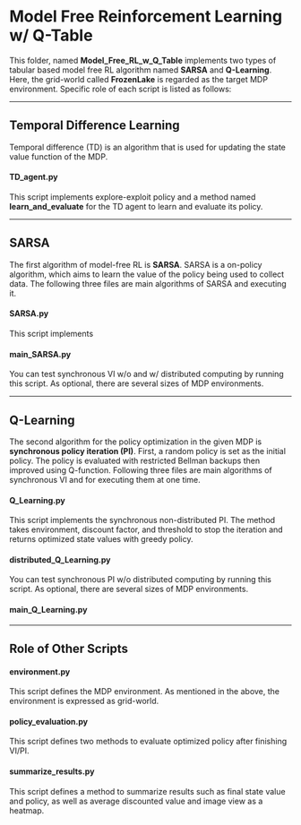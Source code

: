 # Model Free Reinforcement Learning w/ Q-Table

This folder, named **Model_Free_RL_w_Q_Table** implements two types of tabular based model free RL algorithm named 
**SARSA** and **Q-Learning**. Here, the grid-world called **FrozenLake** is regarded as the target MDP environment. Specific role of each script is listed as follows:


***

## Temporal Difference Learning

Temporal difference (TD) is an algorithm that is used for updating the state value function of the MDP. 

#### TD_agent.py

This script implements explore-exploit policy and a method named **learn_and_evaluate** for the TD agent to 
learn and evaluate its policy. 

***

## SARSA

The first algorithm of model-free RL is **SARSA**. SARSA is a on-policy algorithm, which aims to learn
the value of the policy being used to collect data. The following three files are main algorithms of SARSA 
and executing it.

#### SARSA.py

This script implements 

#### main_SARSA.py

You can test synchronous VI w/o and w/ distributed computing by running this script. As optional, there are several sizes of MDP environments.

***

## Q-Learning

The second algorithm for the policy optimization in the given MDP is **synchronous policy iteration (PI)**. First, a random policy is set as the initial policy.
The policy is evaluated with restricted Bellman backups then improved using Q-function. Following three files are main algorithms of synchronous VI and for executing them at one time.

#### Q_Learning.py

This script implements the synchronous non-distributed PI. The method takes environment, discount factor, and threshold to stop the iteration and returns optimized state values with greedy policy.


#### distributed_Q_Learning.py

You can test synchronous PI w/o distributed computing by running this script. As optional, there are several sizes of MDP environments.

#### main_Q_Learning.py

***

## Role of Other Scripts

#### environment.py

This script defines the MDP environment. As mentioned in the above, the environment is expressed as grid-world. 

#### policy_evaluation.py

This script defines two methods to evaluate optimized policy after finishing VI/PI.

#### summarize_results.py

This script defines a method to summarize results such as final state value and policy, as well as average discounted value and image view as a heatmap.
